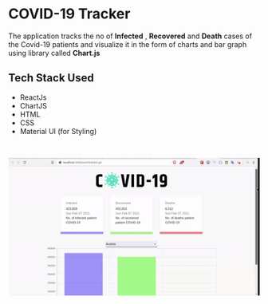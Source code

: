# COVID-19 Tracker

<p> The application tracks the no of <strong>Infected</strong> , <strong>Recovered</strong> and <strong>Death</strong>
    cases of the Covid-19 patients and visualize it in the form of charts and bar graph using library called
    <strong>Chart.js</strong></p>

## Tech Stack Used

<ul>
    <li>ReactJs</li>
    <li>ChartJS</li>
    <li>HTML</li>
    <li>CSS</li>
    <li>Material UI (for Styling)</li>
    
</ul>
<br>

![alt text](covid_19_tracker.gif)
